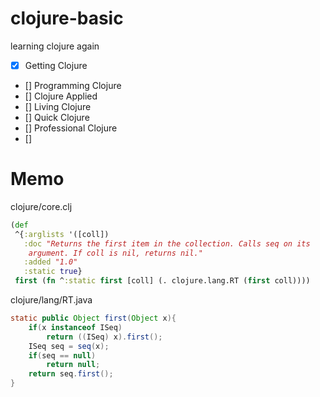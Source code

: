 # clojure-basic
learning clojure again


- [x] Getting Clojure
- [] Programming Clojure
- [] Clojure Applied
- [] Living Clojure
- [] Quick Clojure
- [] Professional Clojure
- []



# Memo

clojure/core.clj
```clojure
(def
 ^{:arglists '([coll])
   :doc "Returns the first item in the collection. Calls seq on its
    argument. If coll is nil, returns nil."
   :added "1.0"
   :static true}
 first (fn ^:static first [coll] (. clojure.lang.RT (first coll))))
```

clojure/lang/RT.java
```java
static public Object first(Object x){
	if(x instanceof ISeq)
		return ((ISeq) x).first();
	ISeq seq = seq(x);
	if(seq == null)
		return null;
	return seq.first();
}
```